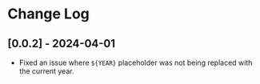 # Change Log

## [0.0.2] - 2024-04-01
- Fixed an issue where `${YEAR}` placeholder was not being replaced with the current year.
